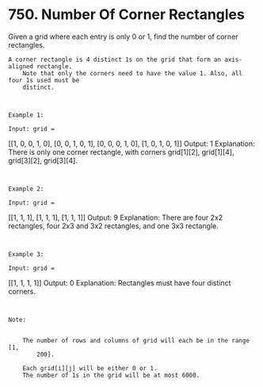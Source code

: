 # 750. Number Of Corner Rectangles

Given a grid where each entry is only 0 or 1, find the number of corner rectangles.

    A corner rectangle is 4 distinct 1s on the grid that form an axis-aligned rectangle.
        Note that only the corners need to have the value 1. Also, all four 1s used must be
        distinct.

     

    Example 1:

    Input: grid =
[[1, 0, 0, 1, 0],
 [0, 0, 1, 0, 1],
 [0, 0, 0, 1, 0],
 [1, 0, 1, 0, 1]]
Output: 1
Explanation: There is only one corner rectangle, with corners grid[1][2], grid[1][4], grid[3][2], grid[3][4].

     

    Example 2:

    Input: grid =
[[1, 1, 1],
 [1, 1, 1],
 [1, 1, 1]]
Output: 9
Explanation: There are four 2x2 rectangles, four 2x3 and 3x2 rectangles, and one 3x3 rectangle.

     

    Example 3:

    Input: grid =
[[1, 1, 1, 1]]
Output: 0
Explanation: Rectangles must have four distinct corners.

     

    Note:

    
        The number of rows and columns of grid will each be in the range [1,
            200].
        
        Each grid[i][j] will be either 0 or 1.
        The number of 1s in the grid will be at most 6000.